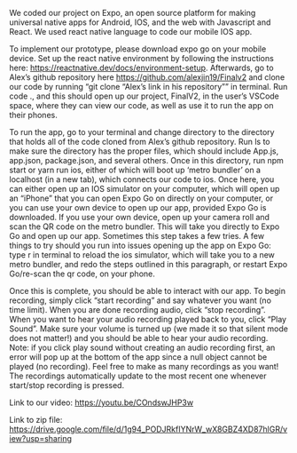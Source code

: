 We coded our project on Expo, an open source platform for making universal native apps for Android, IOS, and the web with Javascript and React. We used react native language to code our mobile IOS app. 

To implement our prototype, please download expo go on your mobile device. Set up the react native environment by following the instructions here: https://reactnative.dev/docs/environment-setup. Afterwards, go to Alex’s github repository here https://github.com/alexjin19/Finalv2 and clone our code by running “git clone “Alex’s link in his repository”” in terminal. Run code ., and this should open up our project, FinalV2, in the user’s VSCode space, where they can view our code, as well as use it to run the app on their phones.

To run the app, go to your terminal and change directory to the directory that holds all of the code cloned from Alex’s github repository. Run ls to make sure the directory has the proper files, which should include App.js, app.json, package.json, and several others. Once in this directory, run npm start or yarn run ios, either of which will boot up ‘metro bundler’ on a localhost (in a new tab), which connects our code to ios. Once here, you can either open up an IOS simulator on your computer, which will open up an “iPhone” that you can open Expo Go on directly on your computer, or you can use your own device to open up our app, provided Expo Go is downloaded. If you use your own device, open up your camera roll and scan the QR code on the metro bundler. This will take you directly to Expo Go and open up our app. Sometimes this step takes a few tries. A few things to try should you run into issues opening up the app on Expo Go: type r in terminal to reload the ios simulator, which will take you to a new metro bundler, and redo the steps outlined in this paragraph, or restart Expo Go/re-scan the qr code, on your phone.

Once this is complete, you should be able to interact with our app. To begin recording, simply click “start recording” and say whatever you want (no time limit). When you are done recording audio, click “stop recording”. When you want to hear your audio recording played back to you, click “Play Sound”. Make sure your volume is turned up (we made it so that silent mode does not matter!) and you should be able to hear your audio recording. Note: if you click play sound without creating an audio recording first, an error will pop up at the bottom of the app since a null object cannot be played (no recording). Feel free to make as many recordings as you want! The recordings automatically update to the most recent one whenever start/stop recording is pressed. 

Link to our video: https://youtu.be/COndswJHP3w  

Link to zip file: https://drive.google.com/file/d/1g94_PODJRkfIYNrW_wX8GBZ4XD87hlGR/view?usp=sharing 